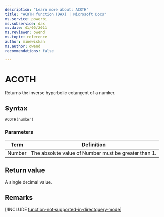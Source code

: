 ```yaml
---
description: "Learn more about: ACOTH"
title: "ACOTH function (DAX) | Microsoft Docs"
ms.service: powerbi 
ms.subservice: dax 
ms.date: 01/05/2021
ms.reviewer: owend
ms.topic: reference
author: minewiskan
ms.author: owend 
recommendations: false

---
```

# ACOTH

Returns the inverse hyperbolic cotangent of a number.
  
## Syntax  
  
```dax
ACOTH(number)  
```
  
### Parameters  
  
|Term|Definition|  
|--------|--------------|  
|Number|The absolute value of Number must be greater than 1.|  
  
## Return value

A single decimal value.  

## Remarks

[!INCLUDE [function-not-supported-in-directquery-mode](includes/function-not-supported-in-directquery-mode.md)]
